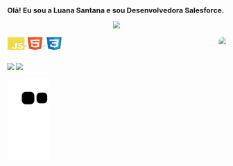 ### Olá! Eu sou a Luana Santana e sou Desenvolvedora Salesforce.
<div align="center">
  <a href="https://github.com/Luana1307">
  <img height="180em" src="https://github-readme-stats.vercel.app/api?username=Luana1307&show_icons=true&theme=darcula&include_all_commits=true&count_private=true"/>
</div>
<div style="display: inline_block"><br>
  <img align="center" alt="Lua-Js" height="30" width="40" src="https://raw.githubusercontent.com/devicons/devicon/master/icons/javascript/javascript-plain.svg">
  <img align="center" alt="Lua-HTML" height="30" width="40" src="https://raw.githubusercontent.com/devicons/devicon/master/icons/html5/html5-original.svg">
  <img align="center" alt="Lua-CSS" height="30" width="40" src="https://raw.githubusercontent.com/devicons/devicon/master/icons/css3/css3-original.svg">
<img src="https://user-images.githubusercontent.com/104776768/177004826-1256c216-a6c2-4712-88ea-58bd8eaee8a7.png" align="right" height="100" style="border-radius:50px;" />
 </div>
  
  ##
 
<div> 
  <a href="https://www.instagram.com/lua.santanals/" target="_blank"><img src="https://img.shields.io/badge/-Instagram-%23E4405F?style=for-the-badge&logo=instagram&logoColor=white" target="_blank"></a>
   <a href="https://www.linkedin.com/in/luana-santana-a295b0214/" target="_blank"><img src="https://img.shields.io/badge/-LinkedIn-%230077B5?style=for-the-badge&logo=linkedin&logoColor=white" target="_blank"></a> 
 
  ![Snake animation](https://github.com/Luana1307/Luana1307/blob/output/github-contribution-grid-snake.svg)
 
</div>

